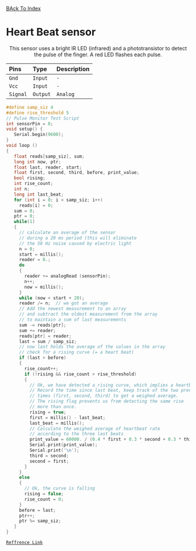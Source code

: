 [BAck To Index](https://github.com/Sanjay0302/Sensor-Workshop-#readme)

# Heart Beat sensor

 </div>
<div id="header" align="center" >
 
This sensor uses a bright IR LED (infrared) and a phototransistor to detect the pulse of the finger.
A red LED flashes each pulse.

 | Pins | Type     | Description                |
| :-------- | :------- | :------------------------- |
| `Gnd`| `Input` | `-` |
| `Vcc`| `Input` | `-` |
| `Signal`| `Output` | `Analog` |
 
</div>


 


```c
#define samp_siz 4
#define rise_threshold 5
// Pulse Monitor Test Script
int sensorPin = 0;
void setup() {
   Serial.begin(9600);
}
void loop ()
{
   float reads[samp_siz], sum;
   long int now, ptr;
   float last, reader, start;
   float first, second, third, before, print_value;
   bool rising;
   int rise_count;
   int n;
   long int last_beat;
   for (int i = 0; i < samp_siz; i++)
     reads[i] = 0;
   sum = 0;
   ptr = 0;
   while(1)
   {
     // calculate an average of the sensor
     // during a 20 ms period (this will eliminate
     // the 50 Hz noise caused by electric light
     n = 0;
     start = millis();
     reader = 0.;
     do
     {
       reader += analogRead (sensorPin);
       n++;
       now = millis();
     }
     while (now < start + 20);  
     reader /= n;  // we got an average
     // Add the newest measurement to an array
     // and subtract the oldest measurement from the array
     // to maintain a sum of last measurements
     sum -= reads[ptr];
     sum += reader;
     reads[ptr] = reader;
     last = sum / samp_siz;
     // now last holds the average of the values in the array
     // check for a rising curve (= a heart beat)
     if (last > before)
     {
       rise_count++;
       if (!rising && rise_count > rise_threshold)
       {
         // Ok, we have detected a rising curve, which implies a heartbeat.
         // Record the time since last beat, keep track of the two previous
         // times (first, second, third) to get a weighed average.
         // The rising flag prevents us from detecting the same rise 
         // more than once.
         rising = true;
         first = millis() - last_beat;
         last_beat = millis();
         // Calculate the weighed average of heartbeat rate
         // according to the three last beats
         print_value = 60000. / (0.4 * first + 0.3 * second + 0.3 * third);
         Serial.print(print_value);
         Serial.print('\n');
         third = second;
         second = first;
       }
     }
     else
     {
       // Ok, the curve is falling
       rising = false;
       rise_count = 0;
     }
     before = last;
     ptr++;
     ptr %= samp_siz;
   }
} 

```
 
[`Reffrence Link`](https://create.arduino.cc/projecthub/Johan_Ha/from-ky-039-to-heart-rate-0abfca)
